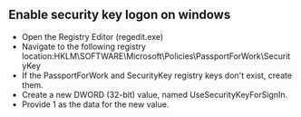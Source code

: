 
## Enable security key logon on windows
- Open the Registry Editor (regedit.exe)
- Navigate to the following registry location:HKLM\SOFTWARE\Microsoft\Policies\PassportForWork\SecurityKey
- If the PassportForWork and SecurityKey registry keys don't exist, create them.
- Create a new DWORD (32-bit) value, named UseSecurityKeyForSignIn.
- Provide 1 as the data for the new value.
